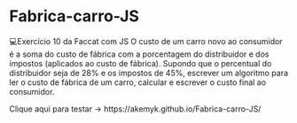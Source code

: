 # Fabrica-carro-JS
💻Exercício 10 da Faccat com JS
O custo de um carro novo ao consumidor é a soma do custo de fábrica com a porcentagem do
distribuidor e dos impostos (aplicados ao custo de fábrica). Supondo que o percentual do distribuidor
seja de 28% e os impostos de 45%, escrever um algoritmo para ler o custo de fábrica de um carro,
calcular e escrever o custo final ao consumidor. 
<p>Clique aqui para testar -> https://akemyk.github.io/Fabrica-carro-JS/ </p>
